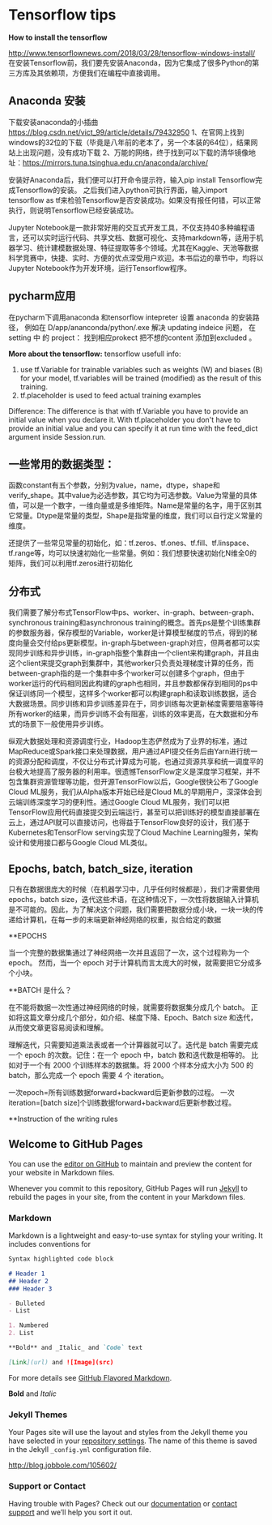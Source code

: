 # Tensorflow tips 

**How to install the tensorflow**

http://www.tensorflownews.com/2018/03/28/tensorflow-windows-install/
在安装Tensorflow前，我们要先安装Anaconda，因为它集成了很多Python的第三方库及其依赖项，方便我们在编程中直接调用。

## Anaconda 安装
下载安装anaconda的小插曲
https://blog.csdn.net/vict_99/article/details/79432950
1、在官网上找到windows的32位的下载（毕竟是八年前的老本了，另一个本装的64位），结果网站上出现问题，没有成功下载
2、万能的网络，终于找到可以下载的清华镜像地址：https://mirrors.tuna.tsinghua.edu.cn/anaconda/archive/

安装好Anaconda后，我们便可以打开命令提示符，输入pip install Tensorflow完成Tensorflow的安装。
之后我们进入python可执行界面，输入import tensorflow as tf来检验Tensorflow是否安装成功。如果没有报任何错，可以正常执行，则说明Tensorflow已经安装成功。

Jupyter Notebook是一款非常好用的交互式开发工具，不仅支持40多种编程语言，还可以实时运行代码、共享文档、数据可视化、支持markdown等，适用于机器学习、统计建模数据处理、特征提取等多个领域。尤其在Kaggle、天池等数据科学竞赛中，快捷、实时、方便的优点深受用户欢迎。本书后边的章节中，均将以Jupyter Notebook作为开发环境，运行Tensorflow程序。

## pycharm应用
在pycharm下调用anaconda 和tensorflow
intepreter 设置 anaconda 的安装路径， 例如在 D/app/ananconda/python/.exe
解决 updating indeice 问题， 在  setting 中 的 project： 找到相应prokect 把不想的content 添加到excluded 。


**More about the tensorflow:**
tensorflow usefull info:

1. use tf.Variable for trainable variables such as weights (W) and biases (B) for your model,  tf.variables will be trained (modified) as the result of this training.
2. tf.placeholder is used to feed actual training examples 

Difference: 
The difference is that with tf.Variable you have to provide an initial value when you declare it. With tf.placeholder you don't have to provide an initial value and you can specify it at run time with the feed_dict argument inside Session.run.

## 一些常用的数据类型：
函数constant有五个参数，分别为value，name，dtype，shape和verify_shape。其中value为必选参数，其它均为可选参数。Value为常量的具体值，可以是一个数字，一维向量或是多维矩阵。Name是常量的名字，用于区别其它常量。Dtype是常量的类型，Shape是指常量的维度，我们可以自行定义常量的维度。

还提供了一些常见常量的初始化，如：tf.zeros、tf.ones、tf.fill、tf.linspace、tf.range等，均可以快速初始化一些常量。例如：我们想要快速初始化N维全0的矩阵，我们可以利用tf.zeros进行初始化


## 分布式
我们需要了解分布式TensorFlow中ps、worker、in-graph、between-graph、synchronous training和asynchronous training的概念。首先ps是整个训练集群的参数服务器，保存模型的Variable，worker是计算模型梯度的节点，得到的梯度向量会交付给ps更新模型。in-graph与between-graph对应，但两者都可以实现同步训练和异步训练，in-graph指整个集群由一个client来构建graph，并且由这个client来提交graph到集群中，其他worker只负责处理梯度计算的任务，而between-graph指的是一个集群中多个worker可以创建多个graph，但由于worker运行的代码相同因此构建的graph也相同，并且参数都保存到相同的ps中保证训练同一个模型，这样多个worker都可以构建graph和读取训练数据，适合大数据场景。同步训练和异步训练差异在于，同步训练每次更新梯度需要阻塞等待所有worker的结果，而异步训练不会有阻塞，训练的效率更高，在大数据和分布式的场景下一般使用异步训练。


纵观大数据处理和资源调度行业，Hadoop生态俨然成为了业界的标准，通过MapReduce或Spark接口来处理数据，用户通过API提交任务后由Yarn进行统一的资源分配和调度，不仅让分布式计算成为可能，也通过资源共享和统一调度平的台极大地提高了服务器的利用率。很遗憾TensorFlow定义是深度学习框架，并不包含集群资源管理等功能，但开源TensorFlow以后，Google很快公布了Google Cloud ML服务，我们从Alpha版本开始已经是Cloud ML的早期用户，深深体会到云端训练深度学习的便利性。通过Google Cloud ML服务，我们可以把TensorFlow应用代码直接提交到云端运行，甚至可以把训练好的模型直接部署在云上，通过API就可以直接访问，也得益于TensorFlow良好的设计，我们基于Kubernetes和TensorFlow serving实现了Cloud Machine Learning服务，架构设计和使用接口都与Google Cloud ML类似。


## Epochs, batch, batch_size, iteration 
只有在数据很庞大的时候（在机器学习中，几乎任何时候都是），我们才需要使用 epochs，batch size，迭代这些术语，在这种情况下，一次性将数据输入计算机是不可能的。因此，为了解决这个问题，我们需要把数据分成小块，一块一块的传递给计算机，在每一步的末端更新神经网络的权重，拟合给定的数据

**EPOCHS

当一个完整的数据集通过了神经网络一次并且返回了一次，这个过程称为一个 epoch。
然而，当一个 epoch 对于计算机而言太庞大的时候，就需要把它分成多个小块。


**BATCH 是什么？

在不能将数据一次性通过神经网络的时候，就需要将数据集分成几个 batch。
正如将这篇文章分成几个部分，如介绍、梯度下降、Epoch、Batch size 和迭代，从而使文章更容易阅读和理解。

理解迭代，只需要知道乘法表或者一个计算器就可以了。迭代是 batch 需要完成一个 epoch 的次数。记住：在一个 epoch 中，batch 数和迭代数是相等的。
比如对于一个有 2000 个训练样本的数据集。将 2000 个样本分成大小为 500 的 batch，那么完成一个 epoch 需要 4 个 iteration。

一次epoch=所有训练数据forward+backward后更新参数的过程。
一次iteration=[batch size]个训练数据forward+backward后更新参数过程。



**Instruction of the writing rules

## Welcome to GitHub Pages

You can use the [editor on GitHub](https://github.com/Winowang/Winowang.github.io/edit/master/README.md) to maintain and preview the content for your website in Markdown files.

Whenever you commit to this repository, GitHub Pages will run [Jekyll](https://jekyllrb.com/) to rebuild the pages in your site, from the content in your Markdown files.

### Markdown

Markdown is a lightweight and easy-to-use syntax for styling your writing. It includes conventions for

```markdown
Syntax highlighted code block

# Header 1
## Header 2
### Header 3

- Bulleted
- List

1. Numbered
2. List

**Bold** and _Italic_ and `Code` text

[Link](url) and ![Image](src)
```

For more details see [GitHub Flavored Markdown](https://guides.github.com/features/mastering-markdown/).


**Bold** and _Italic_


### Jekyll Themes

Your Pages site will use the layout and styles from the Jekyll theme you have selected in your [repository settings](https://github.com/Winowang/Winowang.github.io/settings). The name of this theme is saved in the Jekyll `_config.yml` configuration file.

http://blog.jobbole.com/105602/

### Support or Contact

Having trouble with Pages? Check out our [documentation](https://help.github.com/categories/github-pages-basics/) or [contact support](https://github.com/contact) and we’ll help you sort it out.
